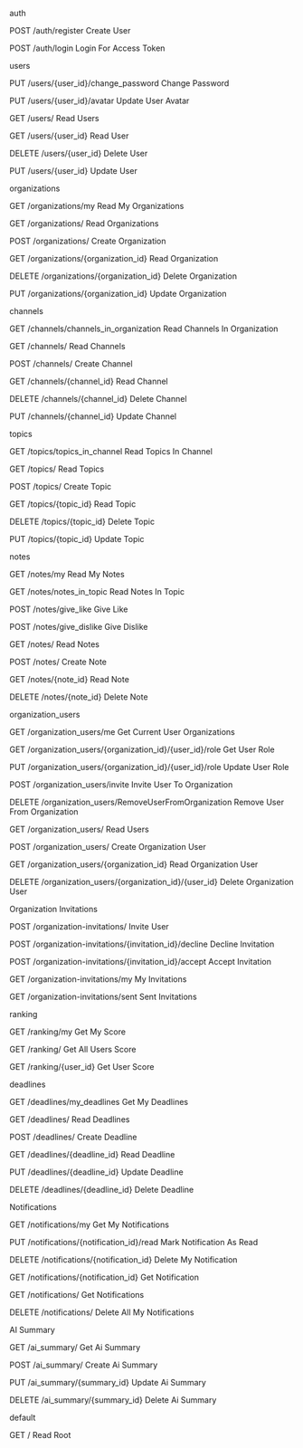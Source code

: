 auth

POST
/auth/register
Create User

POST
/auth/login
Login For Access Token

users

PUT
/users/{user_id}/change_password
Change Password

PUT
/users/{user_id}/avatar
Update User Avatar

GET
/users/
Read Users

GET
/users/{user_id}
Read User

DELETE
/users/{user_id}
Delete User

PUT
/users/{user_id}
Update User

organizations

GET
/organizations/my
Read My Organizations

GET
/organizations/
Read Organizations

POST
/organizations/
Create Organization

GET
/organizations/{organization_id}
Read Organization

DELETE
/organizations/{organization_id}
Delete Organization

PUT
/organizations/{organization_id}
Update Organization

channels

GET
/channels/channels_in_organization
Read Channels In Organization

GET
/channels/
Read Channels

POST
/channels/
Create Channel

GET
/channels/{channel_id}
Read Channel

DELETE
/channels/{channel_id}
Delete Channel

PUT
/channels/{channel_id}
Update Channel

topics

GET
/topics/topics_in_channel
Read Topics In Channel

GET
/topics/
Read Topics

POST
/topics/
Create Topic

GET
/topics/{topic_id}
Read Topic

DELETE
/topics/{topic_id}
Delete Topic

PUT
/topics/{topic_id}
Update Topic

notes

GET
/notes/my
Read My Notes

GET
/notes/notes_in_topic
Read Notes In Topic

POST
/notes/give_like
Give Like

POST
/notes/give_dislike
Give Dislike

GET
/notes/
Read Notes

POST
/notes/
Create Note

GET
/notes/{note_id}
Read Note

DELETE
/notes/{note_id}
Delete Note

organization_users

GET
/organization_users/me
Get Current User Organizations

GET
/organization_users/{organization_id}/{user_id}/role
Get User Role

PUT
/organization_users/{organization_id}/{user_id}/role
Update User Role

POST
/organization_users/invite
Invite User To Organization

DELETE
/organization_users/RemoveUserFromOrganization
Remove User From Organization

GET
/organization_users/
Read Users

POST
/organization_users/
Create Organization User

GET
/organization_users/{organization_id}
Read Organization User

DELETE
/organization_users/{organization_id}/{user_id}
Delete Organization User

Organization Invitations

POST
/organization-invitations/
Invite User

POST
/organization-invitations/{invitation_id}/decline
Decline Invitation

POST
/organization-invitations/{invitation_id}/accept
Accept Invitation

GET
/organization-invitations/my
My Invitations

GET
/organization-invitations/sent
Sent Invitations

ranking

GET
/ranking/my
Get My Score

GET
/ranking/
Get All Users Score

GET
/ranking/{user_id}
Get User Score

deadlines

GET
/deadlines/my_deadlines
Get My Deadlines

GET
/deadlines/
Read Deadlines

POST
/deadlines/
Create Deadline

GET
/deadlines/{deadline_id}
Read Deadline

PUT
/deadlines/{deadline_id}
Update Deadline

DELETE
/deadlines/{deadline_id}
Delete Deadline

Notifications

GET
/notifications/my
Get My Notifications

PUT
/notifications/{notification_id}/read
Mark Notification As Read

DELETE
/notifications/{notification_id}
Delete My Notification

GET
/notifications/{notification_id}
Get Notification

GET
/notifications/
Get Notifications

DELETE
/notifications/
Delete All My Notifications

AI Summary

GET
/ai_summary/
Get Ai Summary

POST
/ai_summary/
Create Ai Summary

PUT
/ai_summary/{summary_id}
Update Ai Summary

DELETE
/ai_summary/{summary_id}
Delete Ai Summary

default

GET
/
Read Root
